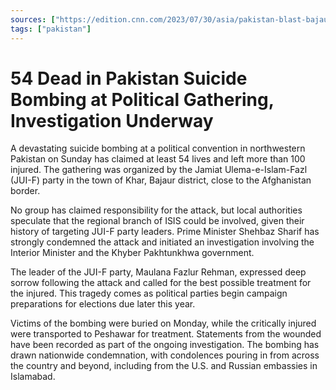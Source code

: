 ```yaml
---
sources: ["https://edition.cnn.com/2023/07/30/asia/pakistan-blast-bajaur-intl/index.html", "https://apnews.com/article/pakkistan-funerals-suicide-bombing-cleric-rally-21bc29f3d7c3e75cd5ea9ade1d8d0cd6"]
tags: ["pakistan"]
---
```

# 54 Dead in Pakistan Suicide Bombing at Political Gathering, Investigation Underway

A devastating suicide bombing at a political convention in northwestern Pakistan on Sunday has claimed at least 54 lives and left more than 100 injured. The gathering was organized by the Jamiat Ulema-e-Islam-Fazl (JUI-F) party in the town of Khar, Bajaur district, close to the Afghanistan border.

No group has claimed responsibility for the attack, but local authorities speculate that the regional branch of ISIS could be involved, given their history of targeting JUI-F party leaders. Prime Minister Shehbaz Sharif has strongly condemned the attack and initiated an investigation involving the Interior Minister and the Khyber Pakhtunkhwa government.

The leader of the JUI-F party, Maulana Fazlur Rehman, expressed deep sorrow following the attack and called for the best possible treatment for the injured. This tragedy comes as political parties begin campaign preparations for elections due later this year.

Victims of the bombing were buried on Monday, while the critically injured were transported to Peshawar for treatment. Statements from the wounded have been recorded as part of the ongoing investigation. The bombing has drawn nationwide condemnation, with condolences pouring in from across the country and beyond, including from the U.S. and Russian embassies in Islamabad.